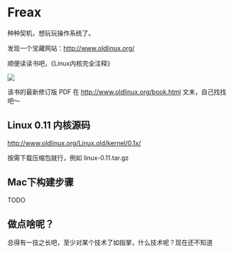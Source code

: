 # Freax

种种契机，想玩玩操作系统了。

发现一个宝藏网站：http://www.oldlinux.org/

顺便读读书吧，《Linux内核完全注释》

![](http://www.oldlinux.org/download/clk011.jpg)

该书的最新修订版 PDF 在 http://www.oldlinux.org/book.html 文末，自己找找吧～

## Linux 0.11 内核源码

http://www.oldlinux.org/Linux.old/kernel/0.1x/

按需下载压缩包就行，例如 linux-0.11.tar.gz

## Mac下构建步骤

TODO

## 做点啥呢？

总得有一技之长吧，至少对某个技术了如指掌，什么技术呢？现在还不知道
